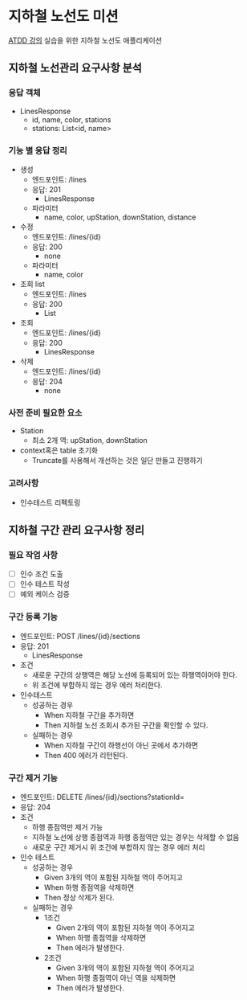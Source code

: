 # 지하철 노선도 미션
[ATDD 강의](https://edu.nextstep.camp/c/R89PYi5H) 실습을 위한 지하철 노선도 애플리케이션

## 지하철 노선관리 요구사항 분석
### 응답 객체
- LinesResponse
    - id, name, color, stations
    - stations: List<id, name>

### 기능 별 응답 정리
- 생성
    - 엔드포인트: /lines
    - 응답: 201
        - LinesResponse
    - 파라미터
        - name, color, upStation, downStation, distance
- 수정
    - 엔드포인트: /lines/{id}
    - 응답: 200
        - none
    - 파라미터
        - name, color
- 조회 list
    - 엔드포인트: /lines
    - 응답: 200
        - List<LinesResponse> 
- 조회
    - 엔드포인트: /lines/{id}
    - 응답: 200
        - LinesResponse
- 삭제
    - 엔드포인트: /lines/{id}
    - 응답: 204
        - none

### 사전 준비 필요한 요소
- Station
    - 최소 2개 역: upStation, downStation
- context혹은 table 초기화
    - Truncate를 사용해서 개선하는 것은 일단 만들고 진행하기

### 고려사항
- 인수테스트 리펙토링

## 지하철 구간 관리 요구사항 정리
### 필요 작업 사항
- [ ] 인수 조건 도출
- [ ] 인수 테스트 작성
- [ ] 예외 케이스 검증

### 구간 등록 기능
- 엔드포인트: POST /lines/{id}/sections
- 응답: 201
    - LinesResponse
- 조건
    - 새로운 구간의 상행역은 해당 노선에 등록되어 있는 하행역이어야 한다.
    - 위 조건에 부합하지 않는 경우 에러 처리한다. 
- 인수테스트
    - 성공하는 경우
        - When 지하철 구간을 추가하면
        - Then 지하철 노선 조회시 추가된 구간을 확인할 수 있다.
    - 실패하는 경우
        - When 지하철 구간이 하행선이 아닌 곳에서 추가하면
        - Then 400 에러가 리턴된다.
### 구간 제거 기능
- 엔드포인트: DELETE /lines/{id}/sections?stationId=
- 응답: 204
- 조건
    - 하행 종점역만 제거 가능
    - 지하철 노선에 상행 종점역과 하행 종점역만 있는 경우는 삭제할 수 없음
    - 새로운 구간 제거시 위 조건에 부합하지 않는 경우 에러 처리
- 인수 테스트
    - 성공하는 경우
        - Given 3개의 역이 포함된 지하철 역이 주어지고
        - When 하행 종점역을 삭제하면
        - Then 정상 삭제가 된다.
    - 실패하는 경우
        - 1조건
            - Given 2개의 역이 포함된 지하철 역이 주어지고
            - When 하행 종점역을 삭제하면
            - Then 에러가 발생한다.
        - 2조건
            - Given 3개의 역이 포함된 지하철 역이 주어지고
            - When 하행 종점역이 아닌 역을 삭제하면
            - Then 에러가 발생한다.


